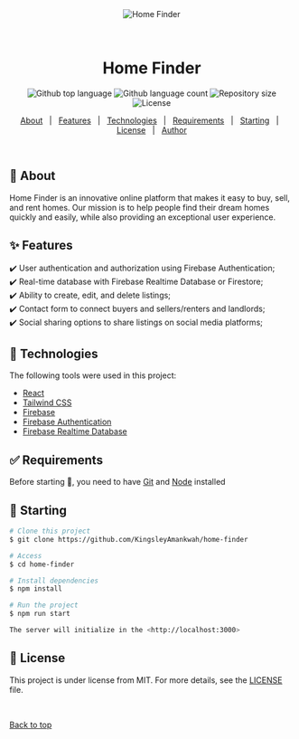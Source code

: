 <div align="center" id="top"> 
  <img src="./.github/app.gif" alt="Home Finder" />

&#xa0;

  <!-- <a href="https://homefinder.netlify.app">Demo</a> -->
</div>

<h1 align="center">Home Finder</h1>

<p align="center">
  <img alt="Github top language" src="https://img.shields.io/github/languages/top/KingsleyAmankwah/home-finder?color=56BEB8">

  <img alt="Github language count" src="https://img.shields.io/github/languages/count/KingsleyAmankwah/home-finder?color=56BEB8">

  <img alt="Repository size" src="https://img.shields.io/github/repo-size/KingsleyAmankwah/home-finder?color=56BEB8">

  <img alt="License" src="https://img.shields.io/github/license/KingsleyAmankwah/home-finder?color=56BEB8">

  <!-- <img alt="Github issues" src="https://img.shields.io/github/issues/KingsleyAmankwah/home-finder?color=56BEB8" /> -->

  <!-- <img alt="Github forks" src="https://img.shields.io/github/forks/KingsleyAmankwah/home-finder?color=56BEB8" /> -->

  <!-- <img alt="Github stars" src="https://img.shields.io/github/stars/KingsleyAmankwah/home-finder?color=56BEB8" /> -->
</p>

<!-- Status -->

<!-- <h4 align="center">
	🚧  Home Finder 🚀 Under construction...  🚧
</h4>

<hr> -->

<p align="center">
  <a href="#dart-about">About</a> &#xa0; | &#xa0; 
  <a href="#sparkles-features">Features</a> &#xa0; | &#xa0;
  <a href="#rocket-technologies">Technologies</a> &#xa0; | &#xa0;
  <a href="#white_check_mark-requirements">Requirements</a> &#xa0; | &#xa0;
  <a href="#checkered_flag-starting">Starting</a> &#xa0; | &#xa0;
  <a href="#memo-license">License</a> &#xa0; | &#xa0;
  <a href="https://github.com/KingsleyAmankwah" target="_blank">Author</a>
</p>

<br>

## :dart: About

Home Finder is an innovative online platform that makes it easy to buy, sell, and rent homes. Our mission is to help people find their dream homes quickly and easily, while also providing an exceptional user experience.

## :sparkles: Features


:heavy_check_mark: User authentication and authorization using Firebase Authentication;\
:heavy_check_mark: Real-time database with Firebase Realtime Database or Firestore;\
:heavy_check_mark: Ability to create, edit, and delete listings;\
:heavy_check_mark: Contact form to connect buyers and sellers/renters and landlords;\
:heavy_check_mark: Social sharing options to share listings on social media platforms;

## :rocket: Technologies

The following tools were used in this project:

- [React](https://pt-br.reactjs.org/)
- [Tailwind CSS](https://pt-br.reactjs.org/)
- [Firebase](https://pt-br.reactjs.org/)
- [Firebase Authentication](https://pt-br.reactjs.org/)
- [Firebase Realtime Database](https://pt-br.reactjs.org/)


## :white_check_mark: Requirements

Before starting :checkered_flag:, you need to have [Git](https://git-scm.com) and [Node](https://nodejs.org/en/) installed

## :checkered_flag: Starting

```bash
# Clone this project
$ git clone https://github.com/KingsleyAmankwah/home-finder

# Access
$ cd home-finder

# Install dependencies
$ npm install

# Run the project
$ npm run start

The server will initialize in the <http://localhost:3000>
```

## :memo: License

This project is under license from MIT. For more details, see the [LICENSE](LICENSE.md) file.



&#xa0;

<a href="#top">Back to top</a>
